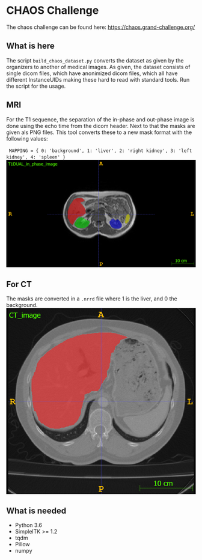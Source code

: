 # CHAOS Challenge
The chaos challenge can be found here: https://chaos.grand-challenge.org/

## What is here
The script `build_chaos_dataset.py` converts the dataset as given by the organizers to another of medical images.
As given, the dataset consists of single dicom files, which have anonimized dicom files, which all have different
InstanceUIDs making these hard to read with standard tools. Run the script for the usage.

##  MRI
For the T1 sequence, the separation of the in-phase and
out-phase image is done using the echo time from the dicom header. Next to that the masks are given als PNG files.
This tool converts these to a new mask format with the following values:

`
MAPPING = {
    0: 'background',
    1: 'liver',
    2: 'right kidney',
    3: 'left kidney',
    4: 'spleen'
}`
![MRI example](mri_example.png?raw=true?s=200 "MRI Example read with ITK-SNAP")



## For CT
The masks are converted in a `.nrrd` file where 1 is the liver, and 0 the background.
![CT example](ct_example.png?raw=true?s=200 "CT Example read with ITK-SNAP")



## What is needed
- Python 3.6
- SimpleITK >= 1.2
- tqdm
- Pillow
- numpy

